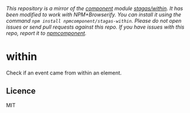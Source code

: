 *This repository is a mirror of the [component](http://component.io) module [stagas/within](http://github.com/stagas/within). It has been modified to work with NPM+Browserify. You can install it using the command `npm install npmcomponent/stagas-within`. Please do not open issues or send pull requests against this repo. If you have issues with this repo, report it to [npmcomponent](https://github.com/airportyh/npmcomponent).*

# within

Check if an event came from within an element.

## Licence

MIT
